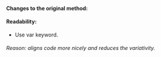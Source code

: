 #### Changes to the original method:

#### Readability:

- Use var keyword.

###### Reason: aligns code more nicely and reduces the variativity.

